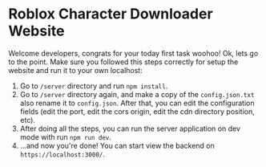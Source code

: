 # Roblox Character Downloader Website

Welcome developers, congrats for your today first task woohoo!
Ok, lets go to the point. Make sure you followed this steps correctly for setup the website and run it to your own localhost:

1. Go to `/server` directory and run `npm install`.
2. Go to `/server` directory again, and make a copy of the `config.json.txt` also rename it to `config.json`. After that, you can edit the configuration fields (edit the port, edit the cors origin, edit the cdn directory position, etc).
3. After doing all the steps, you can run the server application on dev mode with run `npm run dev`.
4. ...and now you're done! You can start view the backend on `https://localhost:3000/`.
